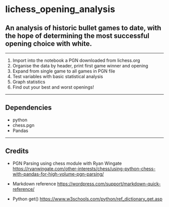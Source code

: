 # lichess_opening_analysis
<h2>An analysis of historic bullet games to date, with the hope of determining the most successful opening choice with white.</h2>

---

1. Import into the notebook a PGN downloaded from lichess.org
2. Organise the data by header, print first game winner and opening
3. Expand from single game to all games in PGN file
4. Test variables with basic statistical analysis
5. Graph statistics
6. Find out your best and worst openings!

---

<h2>Dependencies</h2>

- python
- chess.pgn
- Pandas

---

<h2>Credits</h2>

- PGN Parsing using chess module with Ryan Wingate 
    https://ryanwingate.com/other-interests/chess/using-python-chess-with-pandas-for-high-volume-pgn-parsing/

- Markdown reference
    https://wordpress.com/support/markdown-quick-reference/

- Python get()
    https://www.w3schools.com/python/ref_dictionary_get.asp